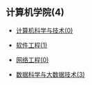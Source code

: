 ## 计算机学院(4)

- [计算机科学与技术(0)](grad-application/计算机学院/计算机科学与技术/README.md)

- [软件工程(1)](grad-application/计算机学院/软件工程/README.md)

- [网络工程(0)](grad-application/计算机学院/网络工程/README.md)

- [数据科学与大数据技术(3)](grad-application/计算机学院/数据科学与大数据技术/README.md)
